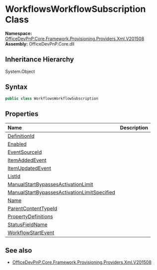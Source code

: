 # WorkflowsWorkflowSubscription Class
  

**Namespace:** [OfficeDevPnP.Core.Framework.Provisioning.Providers.Xml.V201508](OfficeDevPnP.Core.Framework.Provisioning.Providers.Xml.V201508.md)  
**Assembly:** OfficeDevPnP.Core.dll  
## Inheritance Hierarchy
System.Object  
## Syntax
```C#
public class WorkflowsWorkflowSubscription
```
## Properties
|**Name**|**Description**|
|:-----|:-----|
| [DefinitionId](OfficeDevPnP.Core.Framework.Provisioning.Providers.Xml.V201508.WorkflowsWorkflowSubscription.DefinitionId.md) | 
| [Enabled](OfficeDevPnP.Core.Framework.Provisioning.Providers.Xml.V201508.WorkflowsWorkflowSubscription.Enabled.md) | 
| [EventSourceId](OfficeDevPnP.Core.Framework.Provisioning.Providers.Xml.V201508.WorkflowsWorkflowSubscription.EventSourceId.md) | 
| [ItemAddedEvent](OfficeDevPnP.Core.Framework.Provisioning.Providers.Xml.V201508.WorkflowsWorkflowSubscription.ItemAddedEvent.md) | 
| [ItemUpdatedEvent](OfficeDevPnP.Core.Framework.Provisioning.Providers.Xml.V201508.WorkflowsWorkflowSubscription.ItemUpdatedEvent.md) | 
| [ListId](OfficeDevPnP.Core.Framework.Provisioning.Providers.Xml.V201508.WorkflowsWorkflowSubscription.ListId.md) | 
| [ManualStartBypassesActivationLimit](OfficeDevPnP.Core.Framework.Provisioning.Providers.Xml.V201508.WorkflowsWorkflowSubscription.ManualStartBypassesActivationLimit.md) | 
| [ManualStartBypassesActivationLimitSpecified](OfficeDevPnP.Core.Framework.Provisioning.Providers.Xml.V201508.WorkflowsWorkflowSubscription.ManualStartBypassesActivationLimitSpecified.md) | 
| [Name](OfficeDevPnP.Core.Framework.Provisioning.Providers.Xml.V201508.WorkflowsWorkflowSubscription.Name.md) | 
| [ParentContentTypeId](OfficeDevPnP.Core.Framework.Provisioning.Providers.Xml.V201508.WorkflowsWorkflowSubscription.ParentContentTypeId.md) | 
| [PropertyDefinitions](OfficeDevPnP.Core.Framework.Provisioning.Providers.Xml.V201508.WorkflowsWorkflowSubscription.PropertyDefinitions.md) | 
| [StatusFieldName](OfficeDevPnP.Core.Framework.Provisioning.Providers.Xml.V201508.WorkflowsWorkflowSubscription.StatusFieldName.md) | 
| [WorkflowStartEvent](OfficeDevPnP.Core.Framework.Provisioning.Providers.Xml.V201508.WorkflowsWorkflowSubscription.WorkflowStartEvent.md) | 
## See also
- [OfficeDevPnP.Core.Framework.Provisioning.Providers.Xml.V201508](OfficeDevPnP.Core.Framework.Provisioning.Providers.Xml.V201508.md)
